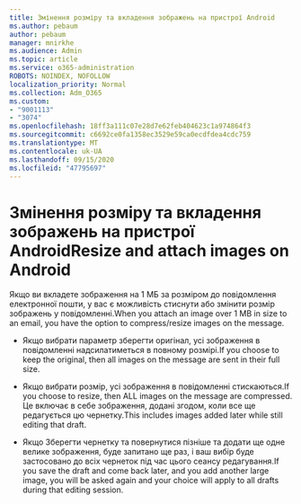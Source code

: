 ```yaml
---
title: Змінення розміру та вкладення зображень на пристрої Android
ms.author: pebaum
author: pebaum
manager: mnirkhe
ms.audience: Admin
ms.topic: article
ms.service: o365-administration
ROBOTS: NOINDEX, NOFOLLOW
localization_priority: Normal
ms.collection: Adm_O365
ms.custom:
- "9001113"
- "3074"
ms.openlocfilehash: 18ff3a111c07e28d7e62feb404623c1a974864f3
ms.sourcegitcommit: c6692ce0fa1358ec3529e59ca0ecdfdea4cdc759
ms.translationtype: MT
ms.contentlocale: uk-UA
ms.lasthandoff: 09/15/2020
ms.locfileid: "47795697"
---
```

# <a name="resize-and-attach-images-on-android"></a><span data-ttu-id="07156-102">Змінення розміру та вкладення зображень на пристрої Android</span><span class="sxs-lookup"><span data-stu-id="07156-102">Resize and attach images on Android</span></span>

<span data-ttu-id="07156-103">Якщо ви вкладете зображення на 1 МБ за розміром до повідомлення електронної пошти, у вас є можливість стиснути або змінити розмір зображень у повідомленні.</span><span class="sxs-lookup"><span data-stu-id="07156-103">When you attach an image over 1 MB in size to an email, you have the option to compress/resize images on the message.</span></span>
 
- <span data-ttu-id="07156-104">Якщо вибрати параметр зберегти оригінал, усі зображення в повідомленні надсилатиметься в повному розмірі.</span><span class="sxs-lookup"><span data-stu-id="07156-104">If you choose to keep the original, then all images on the message are sent in their full size.</span></span>
 
- <span data-ttu-id="07156-105">Якщо вибрати розмір, усі зображення в повідомленні стискаються.</span><span class="sxs-lookup"><span data-stu-id="07156-105">If you choose to resize, then ALL images on the message are compressed.</span></span>  <span data-ttu-id="07156-106">Це включає в себе зображення, додані згодом, коли все ще редагується цю чернетку.</span><span class="sxs-lookup"><span data-stu-id="07156-106">This includes images added later while still editing that draft.</span></span>
 
- <span data-ttu-id="07156-107">Якщо Зберегти чернетку та повернутися пізніше та додати ще одне велике зображення, буде запитано ще раз, і ваш вибір буде застосовано до всіх чернеток під час цього сеансу редагування.</span><span class="sxs-lookup"><span data-stu-id="07156-107">If you save the draft and come back later, and you add another large image, you will be asked again and your choice will apply to all drafts during that editing session.</span></span>
 
